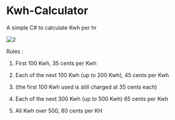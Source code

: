 # Kwh-Calculator
A simple C# to calculate Kwh per hr

![2](https://user-images.githubusercontent.com/19416425/57050383-2adf8600-6c31-11e9-9339-73da60dd5fb5.PNG)

Rules :

1. First 100 Kwh,                                        35 cents per Kwh

2. Each of the next 100 Kwh (up to 200 Kwh),             45 cents per Kwh

3. (the first 100 Kwh used is still charged at 35 cents each)

4. Each of the next 300 Kwh (up to 500 Kwh)              65 cents per Kwh

5. All Kwh over 500,                                     80 cents per KH
